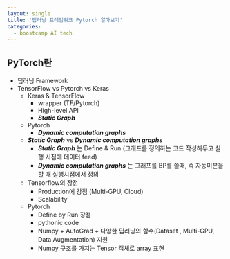 ```yaml
---
layout: single
title: '딥러닝 프레임워크 Pytorch 알아보기'
categories:
  - boostcamp AI tech
---
```

## PyTorch란
- 딥러닝 Framework
- TensorFlow vs Pytorch vs Keras
	- Keras & TensorFlow
		- wrapper (TF/Pytorch) 
		- High-level API
		- ***Static Graph***
	- Pytorch
		-  ***Dynamic computation graphs***
	- ***Static Graph*** vs ***Dynamic computation graphs***
		- ***Static Graph*** 는 Define & Run (그래프를 정의하는 코드 작성해두고 실행 시점에 데이터 feed)
		- ***Dynamic computation graphs*** 는 그래프를 BP를 쓸때, 즉 자동미분을 할 때 실행시점에서 정의
	- Tensorflow의 장점 
		- Production에 강점 (Multi-GPU, Cloud)
		- Scalability
	- Pytorch
		- Define by Run 장점
		- pythonic code
		- Numpy + AutoGrad + 다양한 딥러닝의 함수(Dataset , Multi-GPU, Data Augmentation) 지원
		- Numpy 구조를 가지는 Tensor 객체로 array 표현